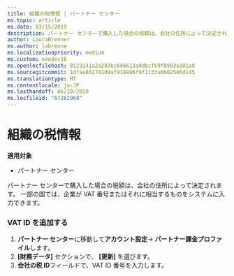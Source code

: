 ```yaml
---
title: 組織の税情報 | パートナー センター
ms.topic: article
ms.date: 03/15/2019
description: パートナー センターで購入した場合の税額は、会社の住所によって決定されます。 一部の国では、企業が VAT 番号またはそれに相当するものをシステムに入力できます。
author: LauraBrenner
ms.author: labrenne
ms.localizationpriority: medium
ms.custom: seodec18
ms.openlocfilehash: 8123141a2a283bc646613a0dbcf69f8903a101a8
ms.sourcegitcommit: 1dfaa862741d9af918886f9f1133a0602546d145
ms.translationtype: MT
ms.contentlocale: ja-JP
ms.lasthandoff: 06/19/2019
ms.locfileid: "67262968"
---
```

# <a name="organization-tax-information"></a>組織の税情報

**適用対象**

-  パートナー センター

パートナー センターで購入した場合の税額は、会社の住所によって決定されます。 一部の国では、企業が VAT 番号またはそれに相当するものをシステムに入力できます。

### <a name="add-your-vat-id"></a>VAT ID を追加する

1.  **パートナー センター**に移動して**アカウント設定**-> **パートナー課金プロファイル**します。
2.  **[財務データ]** セクションで、 **[更新]** を選びます。
3.  **会社の税 ID**フィールドで、VAT ID 番号を入力します。



 



